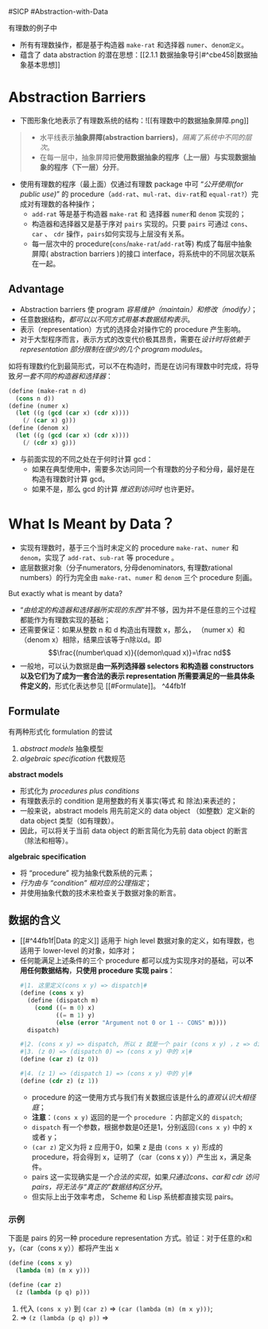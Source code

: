 #SICP #Abstraction-with-Data 

有理数的例子中
- 所有有理数操作，都是基于构造器 `make-rat` 和选择器 `numer`、`denom定义`。
- 蕴含了 data abstraction 的潜在思想：[[2.1.1 数据抽象导引#^cbe458|数据抽象基本思想]]

# Abstraction Barriers
- 下图形象化地表示了有理数系统的结构：![[有理数中的数据抽象屏障.png]]

> - 水平线表示**抽象屏障(abstraction barriers)**，*隔离了系统中不同的层次*。
> - 在每一层中，抽象屏障把**使用数据抽象的程序（上一层）与实现数据抽象的程序（下一层）分开**。

- 使用有理数的程序（最上面）仅通过有理数 package 中可 “*公开使用(for public use)*” 的 procedure（`add-rat`、`mul-rat`、`div-rat`和 `equal-rat?`）完成对有理数的各种操作；
	- `add-rat` 等是基于构造器 `make-rat` 和 选择器 `numer`和 `denom` 实现的；
	- 构造器和选择器又是基于序对 `pairs` 实现的。只要 `pairs` 可通过 `cons`、`car` 、 `cdr` 操作，`pairs`如何实现与上层没有关系。
	- 每一层次中的 procedure(`cons`/`make-rat`/`add-rat`等) 构成了每层中抽象屏障( abstraction barriers )的接口 interface，将系统中的不同层次联系在一起。

## Advantage
- Abstraction barriers 使 program *容易维护（maintain）和修改（modify）*；
- 任意数据结构，*都可以以不同方式用基本数据结构表示*。
- 表示（representation）方式的选择会对操作它的 procedure 产生影响。
- 对于大型程序而言，表示方式的改变代价极其昂贵，需要在*设计时将依赖于 representation 部分限制在很少的几个 program modules*。

如将有理数约化到最简形式，可以不在构造时，而是在访问有理数中时完成，将导致*另一套不同的构造器和选择器*：
```scheme
(define (make-rat n d)
  (cons n d))
(define (numer x)
  (let ((g (gcd (car x) (cdr x))))
    (/ (car x) g)))
(define (denom x)
  (let ((g (gcd (car x) (cdr x))))
    (/ (cdr x) g)))
```
- 与前面实现的不同之处在于何时计算 gcd：
	- 如果在典型使用中，需要多次访问同一个有理数的分子和分母，最好是在构造有理数时计算 gcd。
	- 如果不是，那么 gcd 的计算 *推迟到访问时* 也许更好。


# What Is Meant by Data？
- 实现有理数时，基于三个当时未定义的 procedure `make-rat`、`numer` 和 `denom`，实现了 `add-rat`、`sub-rat` 等 procedure 。
-  底层数据对象（分子numerators, 分母denominators, 有理数rational numbers）的行为完全由 `make-rat`、`numer` 和 `denom` 三个 procedure 刻画。

But exactly what is meant by data?
- “*由给定的构造器和选择器所实现的东西*”并不够，因为并不是任意的三个过程都能作为有理数实现的基础；
- 还需要保证：如果从整数 n 和 d 构造出有理数 x，那么， （numer x）和（denom x）相除，结果应该等于n除以d。即 $$\frac{(number\quad x)}{(demon\quad x)}=\frac nd$$
-  一般地，可以认为数据是**由一系列选择器 selectors 和构造器 constructors 以及它们为了成为一套合法的表示 representation 所需要满足的一些具体条件定义的**，形式化表达参见 [[#Formulate]]。 ^44fb1f


## Formulate
有两种形式化 formulation 的尝试
1. *abstract models* 抽象模型
2. *algebraic specification* 代数规范

**abstract models**
- 形式化为 *procedures plus conditions*
- 有理数表示的 condition 是用整数的有关事实(等式 和 除法)来表述的；
- 一般来说，abstract models 用先前定义的 data object （如整数）定义新的 data object 类型（如有理数）。 
- 因此，可以将关于当前 data object 的断言简化为先前 data object 的断言（除法和相等）。

**algebraic specification**
- 将 “procedure” 视为抽象代数系统的元素；
- *行为由与 “condition” 相对应的公理指定*；
- 并使用抽象代数的技术来检查关于数据对象的断言。

## 数据的含义
- [[#^44fb1f|Data 的定义]] 适用于 high level 数据对象的定义，如有理数，也适用于 lower-level 的对象，如序对；
- 任何能满足上述条件的三个 procedure 都可以成为实现序对的基础，可以**不用任何数据结构**，**只使用 procedure 实现 pairs**：
	```scheme
	#|1. 这里定义(cons x y) => dispatch|#
	(define (cons x y)
	  (define (dispatch m)
	    (cond ((= m 0) x)
	          ((= m 1) y)
	          (else (error "Argument not 0 or 1 -- CONS" m))))
	  dispatch)
	
	#|2. (cons x y) => dispatch, 所以 z 就是一个 pair (cons x y) ，z => dispatch|#
	#|3. (z 0) => (dispatch 0) => (cons x y) 中的 x|#
	(define (car z) (z 0))

	#|4. (z 1) => (dispatch 1) => (cons x y) 中的 y|#
	(define (cdr z) (z 1))
	```
	- procedure 的这一使用方式与我们有关数据应该是什么的*直观认识大相径庭*；
	- **注意**：`(cons x y)` 返回的是一个 `procedure` ：内部定义的 `dispatch`;
	- `dispatch` 有一个参数，根据参数是0还是1，分别返回`(cons x y)` 中的 x 或者 y；
	- `(car z)` 定义为将 z 应用于0，如果 z 是由 `(cons x y)` 形成的 procedure，将会得到 x，证明了（car（cons x y））产生出 x，满足条件。
	- pairs 这一实现确实是*一个合法的实现*，如果*只通过cons、car和 cdr 访问 pairs，将无法与“真正的”数据结构区分开*。  
	- 但实际上出于效率考虑， Scheme 和 Lisp 系统都直接实现 pairs。

### 示例
下面是 pairs 的另一种 procedure representation 方式。验证：对于任意的x和y，（car（cons x y））都将产生出 x
```scheme
(define (cons x y)
  (lambda (m) (m x y)))

(define (car z)
  (z (lambda (p q) p)))
```
1. 代入 `(cons x y)` 到 `(car z)` => `(car (lambda (m) (m x y)))`;
2. => `(z (lambda (p q) p))` => 